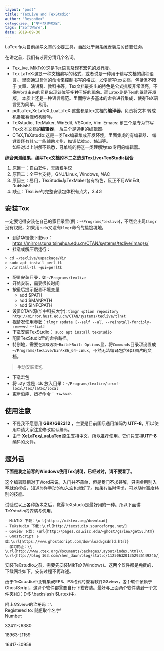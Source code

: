 ```yaml
---
layout: "post"
title: "TexLive and TexStudio"
author: "ResonHou"
categories: ["学术软件教程"]
tags: ["SoftWare",]
date: 2019-09-30
---
```

LaTex 作为目前编写文章的必要工具，自然处于新系统安装后的首要任务。
<!--more-->
在讲之前，我们有必要分清几个名词。
- TexLive, MikTeX:这是Tex语言及现有宏包的发行版。
- Tex,LaTeX:这是一种文档编写的格式，或者说是一种用于编写文档的编程语言。
里面通过具体的命令来控制书写的格式，以便撰写tex文档，包括但不限于
文章、演讲稿、教科书等。Tex文档最突出的特色是公式排版非常漂亮，不
像Word出来的容易出现错位等多种不好的现象。而Latex则是Tex的继续开发版，
本质上还是一种语言规范。里而将许多基本的命令进行集成，使得TeX语言更为简单，易用。
- pdfLaTex,XeLaTeX,LuaLaTeX:这些都是tex文档的**编译器**，负责将文本
转成机器能看懂的机器码。
- TeXstudio, TexMaker, WinEdit, VSCode, Vim, Emacs: 
前三个是专为书写Tex文本文档的**编辑器**，
后三个是通用的编辑器。
- CTeX,TeXstudio:这是一类Tex编辑集成开发环境，里面集成的有编辑器、
编译器还有其它一些辅助功能，如语法检查、缩进等。  
如果对以上讲解不熟悉，可单纯的将这一类理解为tex专用的编辑器。

**综合亲测结果，编写Tex文档的不二之选是TexLive+TexStudio组合**
1. 原因一：自由软件，无版权争议
2. 原因二：全平台支持，GNU/Linux, Windows, MAC
3. 原因三：易用，TexStudio与TexMaker各有特色，反正不用WinEdt, Rubbish!
4. 缺点：TexLive的完整安装包体积有点大，3.4G

## 安装Tex
一定要记得安装在自己的家目录里(例：`~/Programs/texlive`)，不然会出现`tlmgr`没有权限，如果用`sudo`又没有`tlmgr`命令的尴尬境地。  
* 到清华镜像下载iso：https://mirrors.tuna.tsinghua.edu.cn/CTAN/systems/texlive/Images/
* 挂载或解压后运行：
```bash
> cd ~/texlive/unpackage/dir  
> sudo apt install perl-tk
> ./install-tl -gui=perltk
```
* 配置安装目录，如`~/Programs/texlive`
* 开始安装，需要很长时间
* 按最后提示配置环境变量
  - add $PATH
  - add $MANPATH
  - add $INFOPATH
* 设置CTAN源(华中科技大学):           `tlmgr option repository http://mirror.hust.edu.cn/CTAN/systems/texlive/tlnet`
* 视情况使用参数：`tlmgr update [--self --all --reinstall-forcibly-removed --list]`
* 下载安装TexStudio：   `sudo apt install texstudio`
* 配置TexStudio里的命令路径。
* 特别地，需要在`高级选项`-`Build`-`Build Options`里，将`Commands`目录项设置成`~/Programs/texlive/bin/x86_64-linux`，不然无法编译包含eps图片的文档。

> 手动安装宏包  

* 下载宏包
* 将 .sty 或是 .cls 放入目录：`~/Programs/texlive/texmf-local/tex/latex/local`
* 更新包库，运行命令：    `texhash`

## 使用注意

- 不是我不愿意用 **GBK/GB2312** ，主要是目前国际通用编码为 **UTF-8**，所以使用中请大家注意修改默认编码。
- 由于 **XeLaTex/LuaLaTex** 原生支持中文，所以推荐使用。它们只支持**UTF-8**编码的文件。

## 题外话
**下面是我之前写的Windows使用Tex说明，已经过时，请不要看了。**

这个编辑器相对于Word来说，入门并不简单，但是我们不求甚解，只需会用别入写就的模板，知道怎样手动的加入宏包就好了。如果有临时需求，可以随时百度特别的技能。

试验过以上各种版本之后，觉得TeXstudio是最好用的一种。所以下面讲TeXstudio的安装与使用。

	- MikTeX 下载：\url{https://miktex.org/download}  
	- TeXstudio 下载：\url{http://texstudio.sourceforge.net/}  
	- GSview 下载: \url{http://pages.cs.wisc.edu/~ghost/gsview/get50.htm}  
	- GhostScript 下载:\url{https://www.ghostscript.com/download/gsdnld.html}  
	- 学习网址：\\  
	\url{http://www.ctex.org/documents/packages/layout/index.htm}\\  
	\url{http://blog.163.com/chen_dawn/blog/static/1125063201352935449246/}  

安装TeXstudio之前，需要先安装MikTeX(Windows)。这两个软件都是免费的，下载网址如下，安装过程不再详述。

由于TeXstudio中没有集成EPS、PS格式的查看软件GSview，这个软件依赖于GhostScript，这两个软件都需要自行下载安装。最好与上面两个软件装到一个文件夹(如：D:$ \backslash $Latex)中。


附上GSview的注册码：\\  
Registered to: 随便取个名字\\  
Number:

32411-26380

18963-21159

16417-30959